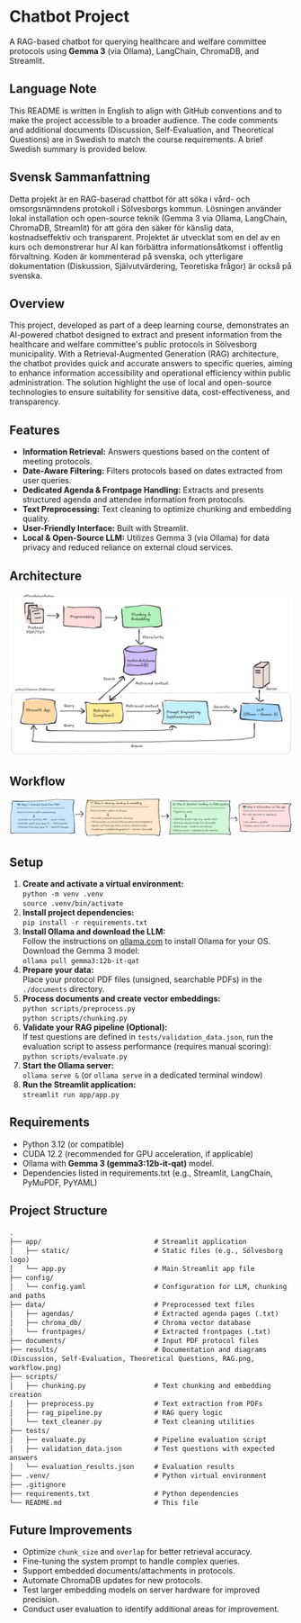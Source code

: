 # Chatbot Project
A RAG-based chatbot for querying healthcare and welfare committee protocols using **Gemma 3** (via Ollama), LangChain, ChromaDB, and Streamlit.

## Language Note
This README is written in English to align with GitHub conventions and to make the project accessible to a broader audience. The code comments and additional documents (Discussion, Self-Evaluation, and Theoretical Questions) are in Swedish to match the course requirements. A brief Swedish summary is provided below.

## Svensk Sammanfattning
Detta projekt är en RAG-baserad chattbot för att söka i vård- och omsorgsnämndens protokoll i Sölvesborgs kommun. Lösningen använder lokal installation och open-source teknik (Gemma 3 via Ollama, LangChain, ChromaDB, Streamlit) för att göra den säker för känslig data, kostnadseffektiv och transparent. Projektet är utvecklat som en del av en kurs och demonstrerar hur AI kan förbättra informationsåtkomst i offentlig förvaltning. Koden är kommenterad på svenska, och ytterligare dokumentation (Diskussion, Självutvärdering, Teoretiska frågor) är också på svenska.

## Overview
This project, developed as part of a deep learning course, demonstrates an AI-powered chatbot designed to extract and present information from the healthcare and welfare committee's public protocols in Sölvesborg municipality. With a Retrieval-Augmented Generation (RAG) architecture, the chatbot provides quick and accurate answers to specific queries, aiming to enhance information accessibility and operational efficiency within public administration. The solution highlight the use of local and open-source technologies to ensure suitability for sensitive data, cost-effectiveness, and transparency.

## Features
* **Information Retrieval:** Answers questions based on the content of meeting protocols.
* **Date-Aware Filtering:** Filters protocols based on dates extracted from user queries.
* **Dedicated Agenda & Frontpage Handling:** Extracts and presents structured agenda and attendee information from protocols.
* **Text Preprocessing:** Text cleaning to optimize chunking and embedding quality.
* **User-Friendly Interface:** Built with Streamlit.
* **Local & Open-Source LLM:** Utilizes Gemma 3 (via Ollama) for data privacy and reduced reliance on external cloud services.

## Architecture
![RAG Architecture Diagram](results/RAG.png)

## Workflow
![RAG Architecture Diagram](results/workflow.png)

## Setup
1.  **Create and activate a virtual environment:** <br>
    `python -m venv .venv` <br>
    `source .venv/bin/activate` 
2.  **Install project dependencies:** <br>
    `pip install -r requirements.txt`
3.  **Install Ollama and download the LLM:** <br>
    Follow the instructions on [ollama.com](https://ollama.com/) to install Ollama for your OS.
    Download the Gemma 3 model: <br>`ollama pull gemma3:12b-it-qat`
4.  **Prepare your data:** <br>
    Place your protocol PDF files (unsigned, searchable PDFs) in the `./documents` directory.
5.  **Process documents and create vector embeddings:** <br>
    `python scripts/preprocess.py` <br>
    `python scripts/chunking.py`
6.  **Validate your RAG pipeline (Optional):** <br>
    If test questions are defined in `tests/validation_data.json`, run the evaluation script to assess performance (requires manual scoring): <br>
    `python scripts/evaluate.py`
7.  **Start the Ollama server:** <br>
    `ollama serve &` (or `ollama serve` in a dedicated terminal window)
8.  **Run the Streamlit application:** <br>
    `streamlit run app/app.py`

## Requirements
* Python 3.12 (or compatible)
* CUDA 12.2 (recommended for GPU acceleration, if applicable)
* Ollama with **Gemma 3 (gemma3:12b-it-qat)** model.
* Dependencies listed in requirements.txt (e.g., Streamlit, LangChain, PyMuPDF, PyYAML)

## Project Structure
```
.
├── app/                            # Streamlit application
│   ├── static/                     # Static files (e.g., Sölvesborg logo)
│   └── app.py                      # Main Streamlit app file
├── config/
│   └── config.yaml                 # Configuration for LLM, chunking and paths
├── data/                           # Preprocessed text files
│   ├── agendas/                    # Extracted agenda pages (.txt)
│   ├── chroma_db/                  # Chroma vector database
│   └── frontpages/                 # Extracted frontpages (.txt)
├── documents/                      # Input PDF protocol files
├── results/                        # Documentation and diagrams (Discussion, Self-Evaluation, Theoretical Questions, RAG.png, workflow.png)
├── scripts/
│   ├── chunking.py                 # Text chunking and embedding creation
│   ├── preprocess.py               # Text extraction from PDFs
│   ├── rag_pipeline.py             # RAG query logic
│   └── text_cleaner.py             # Text cleaning utilities
├── tests/                          
│   ├── evaluate.py                 # Pipeline evaluation script
│   ├── validation_data.json        # Test questions with expected answers
│   └── evaluation_results.json     # Evaluation results
├── .venv/                          # Python virtual environment
├── .gitignore                      
├── requirements.txt                # Python dependencies
└── README.md                       # This file
```
## Future Improvements
* Optimize `chunk_size` and `overlap` for better retrieval accuracy.
* Fine-tuning the system prompt to handle complex queries.
* Support embedded documents/attachments in protocols.
* Automate ChromaDB updates for new protocols.
* Test larger embedding models on server hardware for improved precision.
* Conduct user evaluation to identify additional areas for improvement.

